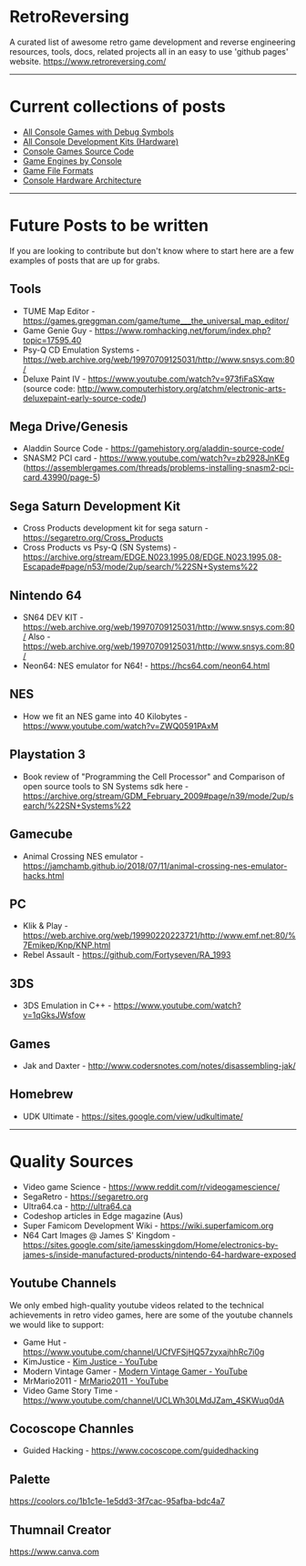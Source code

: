 # RetroReversing
A curated list of awesome retro game development and reverse engineering resources, tools, docs, related projects all in an easy to use 'github pages' website.
https://www.retroreversing.com/

---
# Current collections of posts
* [All Console Games with Debug Symbols](https://www.retroreversing.com/games/symbols)
* [All Console Development Kits (Hardware)](https://www.retroreversing.com/hardware/devkits/)
* [Console Games Source Code](https://www.retroreversing.com/games/sourcecode)
* [Game Engines by Console](https://www.retroreversing.com/games/engines)
* [Game File Formats](https://www.retroreversing.com/games/fileformats)
* [Console Hardware Architecture](https://www.retroreversing.com/harware/consoles)

---
# Future Posts to be written
If you are looking to contribute but don't know where to start here are a few examples of posts that are up for grabs.

## Tools
* TUME Map Editor - https://games.greggman.com/game/tume___the_universal_map_editor/
* Game Genie Guy - https://www.romhacking.net/forum/index.php?topic=17595.40
* Psy-Q CD Emulation Systems - https://web.archive.org/web/19970709125031/http://www.snsys.com:80/
* Deluxe Paint IV - https://www.youtube.com/watch?v=973fiFaSXqw (source code: http://www.computerhistory.org/atchm/electronic-arts-deluxepaint-early-source-code/)

## Mega Drive/Genesis
* Aladdin Source Code - https://gamehistory.org/aladdin-source-code/
* SNASM2 PCI card - https://www.youtube.com/watch?v=zb2928JnKEg (https://assemblergames.com/threads/problems-installing-snasm2-pci-card.43990/page-5)

## Sega Saturn Development Kit
* Cross Products development kit for sega saturn - https://segaretro.org/Cross_Products
* Cross Products vs Psy-Q (SN Systems) - https://archive.org/stream/EDGE.N023.1995.08/EDGE.N023.1995.08-Escapade#page/n53/mode/2up/search/%22SN+Systems%22

## Nintendo 64
* SN64 DEV KIT - https://web.archive.org/web/19970709125031/http://www.snsys.com:80/ Also - https://web.archive.org/web/19970709125031/http://www.snsys.com:80/
* Neon64: NES emulator for N64! - https://hcs64.com/neon64.html

## NES
* How we fit an NES game into 40 Kilobytes - https://www.youtube.com/watch?v=ZWQ0591PAxM

## Playstation 3
* Book review of "Programming the Cell Processor" and Comparison of open source tools to SN Systems sdk here - https://archive.org/stream/GDM_February_2009#page/n39/mode/2up/search/%22SN+Systems%22

## Gamecube
* Animal Crossing NES emulator - https://jamchamb.github.io/2018/07/11/animal-crossing-nes-emulator-hacks.html

## PC
* Klik & Play - https://web.archive.org/web/19990220223721/http://www.emf.net:80/%7Emikep/Knp/KNP.html
* Rebel Assault - https://github.com/Fortyseven/RA_1993

## 3DS
* 3DS Emulation in C++ - https://www.youtube.com/watch?v=1qGksJWsfow

## Games
* Jak and Daxter - http://www.codersnotes.com/notes/disassembling-jak/

## Homebrew
* UDK Ultimate - https://sites.google.com/view/udkultimate/
----
# Quality Sources
* Video game Science - https://www.reddit.com/r/videogamescience/
* SegaRetro - https://segaretro.org
* Ultra64.ca - http://ultra64.ca
* Codeshop articles in Edge magazine (Aus)
* Super Famicom Development Wiki - https://wiki.superfamicom.org
* N64 Cart Images @ James S' Kingdom - https://sites.google.com/site/jamesskingdom/Home/electronics-by-james-s/inside-manufactured-products/nintendo-64-hardware-exposed

## Youtube Channels
We only embed high-quality youtube videos related to the technical achievements in retro video games, here are some of the youtube channels we would like to support:
* Game Hut - https://www.youtube.com/channel/UCfVFSjHQ57zyxajhhRc7i0g
* KimJustice - [Kim Justice - YouTube](https://www.youtube.com/channel/UC9ZWVL1Elyt2cdiQYjxS_1w)
* Modern Vintage Gamer - [Modern Vintage Gamer - YouTube](https://www.youtube.com/channel/UCjFaPUcJU1vwk193mnW_w1w)
* MrMario2011 - [MrMario2011 - YouTube](https://www.youtube.com/user/MrMario2011)
* Video Game Story Time - https://www.youtube.com/channel/UCLWh30LMdJZam_4SKWuq0dA

## Cocoscope Channles
* Guided Hacking - https://www.cocoscope.com/guidedhacking

## Palette 
https://coolors.co/1b1c1e-1e5dd3-3f7cac-95afba-bdc4a7

## Thumnail Creator
https://www.canva.com
